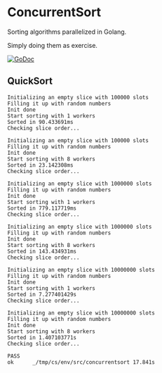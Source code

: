 # ConcurrentSort
Sorting algorithms parallelized in Golang.

Simply doing them as exercise.

[![GoDoc](https://godoc.org/github.com/Hekmon/concurrentsort?status.svg)](https://godoc.org/github.com/Hekmon/concurrentsort)

## QuickSort

```
Initializing an empty slice with 100000 slots
Filling it up with random numbers
Init done
Start sorting with 1 workers
Sorted in 90.433691ms
Checking slice order...

Initializing an empty slice with 100000 slots
Filling it up with random numbers
Init done
Start sorting with 8 workers
Sorted in 23.142308ms
Checking slice order...

Initializing an empty slice with 1000000 slots
Filling it up with random numbers
Init done
Start sorting with 1 workers
Sorted in 779.117719ms
Checking slice order...

Initializing an empty slice with 1000000 slots
Filling it up with random numbers
Init done
Start sorting with 8 workers
Sorted in 143.434931ms
Checking slice order...

Initializing an empty slice with 10000000 slots
Filling it up with random numbers
Init done
Start sorting with 1 workers
Sorted in 7.277401429s
Checking slice order...

Initializing an empty slice with 10000000 slots
Filling it up with random numbers
Init done
Start sorting with 8 workers
Sorted in 1.407103771s
Checking slice order...

PASS
ok  	_/tmp/cs/env/src/concurrentsort	17.841s
```

